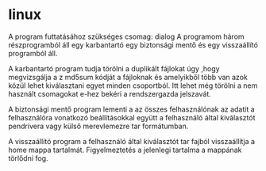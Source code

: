 # linux
A program futtatásához szükséges csomag: dialog
A programom három részprogramból áll egy karbantartó egy biztonsági mentő és egy visszaállító programból áll. 

A karbantartó program tudja törölni a duplikált fájlokat úgy ,hogy megvizsgálja a z md5sum kódját  a fájloknak és amelyikből több van azok közül lehet kiválasztani egyet minden csoportból. Itt lehet még törölni a nem használt csomagokat e-hez bekéri a rendszergazda jelszavát.

A biztonsági mentő program lementi a az összes felhasználónak az adatit a felhasználóra vonatkozó  beállításokkal együtt a felhasználó által kiválasztót pendrivera vagy külső merevlemezre tar formátumban.

A visszaállító program  a felhasználó által kiválasztót tar fajból  visszaállítja a home mappa tartalmát. Figyelmeztetés a jelenlegi tartalma a mappának törlődni fog.
